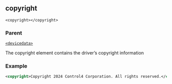 ## copyright

`<copyright></copyright>`


### Parent

[`<devicedata>`][1]


The copyright element contains the driver’s copyright information


### Example

```xml
<copyright>Copyright 2024 Control4 Corporation. All rights reserved.</copyright>
```

[1]:	https://snap-one.github.io/docs-driverworks-xml/#common-xml-devicedata